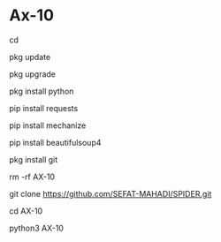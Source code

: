 # Ax-10
cd

pkg update 

pkg upgrade 

pkg install python 

pip install requests 

pip install mechanize 

pip install beautifulsoup4

pkg install git

rm -rf AX-10

git clone https://github.com/SEFAT-MAHADI/SPIDER.git

cd AX-10

python3 AX-10
